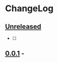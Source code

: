<!--
Filename: 	CHANGELOG.md
Project: 	/Users/shume/Developer/doc/proj
Author: 	shumez
Created: 	2018-03-23 20:06:0
Modified: 	2018-12-28 10:53:38
-----
Copyright (c) 2018 shumez
-->


# ChangeLog


## [Unreleased]

- [ ]

## [0.0.1] -



<!--
## [..] - YYYY-MM-DD

### Added
### Changed
### Deprecated
### Removed
### Fixed
### Security
-->





[Keep a Changelog]: http://keepachangelog.com/en/1.0.0/
[Semantic Versioning]: http://semver.org/spec/v2.0.0.html


<!--
* Added: for new features.
* Changed: for changes in existing functionality.
* Deprecated: for soon-to-be removed features.
* Removed: for now removed features.
* Fixed: for any bug fixes.
* Security: in case of vulnerabilities.
-->

[Unreleased]: .
[0.0.1]: .
